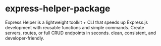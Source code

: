 # express-helper-package
Express Helper is a lightweight toolkit + CLI that speeds up Express.js development with reusable functions and simple commands. Create servers, routes, or full CRUD endpoints in seconds. clean, consistent, and developer-friendly.
